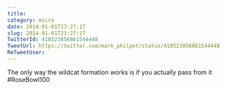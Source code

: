 ```yaml
---
title: 
category: micro
date: 2014-01-01T23:27:17
slug: 2014-01-01T23:27:17
TwitterId: 418523856861544448
TweetUrl: https://twitter.com/mark_philpot/status/418523856861544448
ReTweetUser: 
---
```


The only way the wildcat formation works is if you actually pass from it #RoseBowl100